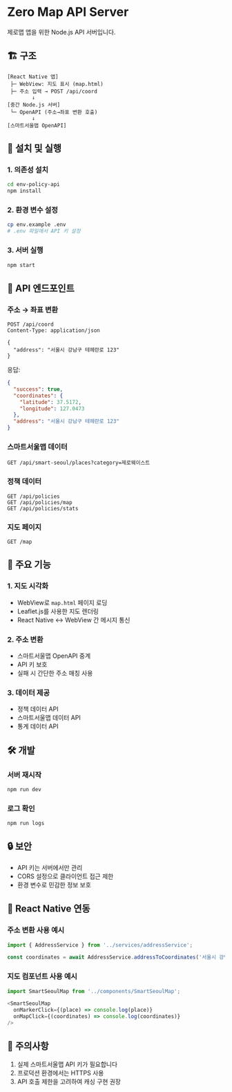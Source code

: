 # Zero Map API Server

제로맵 앱을 위한 Node.js API 서버입니다.

## 🏗️ 구조

```
[React Native 앱]
 ├─ WebView: 지도 표시 (map.html)
 ├─ 주소 입력 → POST /api/coord
        ↓
[중간 Node.js 서버]
 └─ OpenAPI (주소→좌표 변환 호출)
        ↓
[스마트서울맵 OpenAPI]
```

## 🚀 설치 및 실행

### 1. 의존성 설치
```bash
cd env-policy-api
npm install
```

### 2. 환경 변수 설정
```bash
cp env.example .env
# .env 파일에서 API 키 설정
```

### 3. 서버 실행
```bash
npm start
```

## 📡 API 엔드포인트

### 주소 → 좌표 변환
```
POST /api/coord
Content-Type: application/json

{
  "address": "서울시 강남구 테헤란로 123"
}
```

응답:
```json
{
  "success": true,
  "coordinates": {
    "latitude": 37.5172,
    "longitude": 127.0473
  },
  "address": "서울시 강남구 테헤란로 123"
}
```

### 스마트서울맵 데이터
```
GET /api/smart-seoul/places?category=제로웨이스트
```

### 정책 데이터
```
GET /api/policies
GET /api/policies/map
GET /api/policies/stats
```

### 지도 페이지
```
GET /map
```

## 🔧 주요 기능

### 1. 지도 시각화
- WebView로 `map.html` 페이지 로딩
- Leaflet.js를 사용한 지도 렌더링
- React Native ↔ WebView 간 메시지 통신

### 2. 주소 변환
- 스마트서울맵 OpenAPI 중계
- API 키 보호
- 실패 시 간단한 주소 매칭 사용

### 3. 데이터 제공
- 정책 데이터 API
- 스마트서울맵 데이터 API
- 통계 데이터 API

## 🛠️ 개발

### 서버 재시작
```bash
npm run dev
```

### 로그 확인
```bash
npm run logs
```

## 🔒 보안

- API 키는 서버에서만 관리
- CORS 설정으로 클라이언트 접근 제한
- 환경 변수로 민감한 정보 보호

## 📱 React Native 연동

### 주소 변환 사용 예시
```typescript
import { AddressService } from '../services/addressService';

const coordinates = await AddressService.addressToCoordinates('서울시 강남구');
```

### 지도 컴포넌트 사용 예시
```typescript
import SmartSeoulMap from '../components/SmartSeoulMap';

<SmartSeoulMap 
  onMarkerClick={(place) => console.log(place)}
  onMapClick={(coordinates) => console.log(coordinates)}
/>
```

## 🚨 주의사항

1. 실제 스마트서울맵 API 키가 필요합니다
2. 프로덕션 환경에서는 HTTPS 사용
3. API 호출 제한을 고려하여 캐싱 구현 권장 